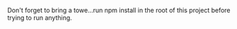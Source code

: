 Don't forget to bring a towe...run npm install in the root of this project before trying to run anything.